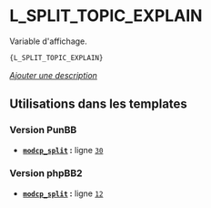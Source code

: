 # L_SPLIT_TOPIC_EXPLAIN


Variable d'affichage.

```html
{L_SPLIT_TOPIC_EXPLAIN}
```

[*Ajouter une description*](https://fa-tvars.appspot.com/var/L_SPLIT_TOPIC_EXPLAIN)

## Utilisations dans les templates

### Version PunBB
* __[`modcp_split`](../tpl/var/punbb/modcp_split.md#readme) :__ ligne [`30`](../tpl/src/punbb/modcp_split.tpl#L30)

### Version phpBB2
* __[`modcp_split`](../tpl/var/subsilver/modcp_split.md#readme) :__ ligne [`12`](../tpl/src/subsilver/modcp_split.tpl#L12)
